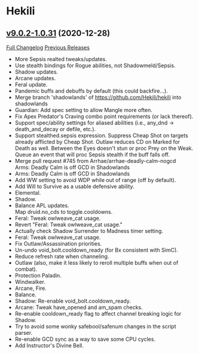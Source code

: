 # Hekili

## [v9.0.2-1.0.31](https://github.com/Hekili/hekili/tree/v9.0.2-1.0.31) (2020-12-28)
[Full Changelog](https://github.com/Hekili/hekili/compare/v9.0.2-1.0.30...v9.0.2-1.0.31) [Previous Releases](https://github.com/Hekili/hekili/releases)

- More Sepsis realted tweaks/updates.  
- Use stealth bindings for Rogue abilities, not Shadowmeld/Sepsis.  
- Shadow updates.  
- Arcane updates.  
- Feral update.  
- Pandemic buffs and debuffs by default (this could backfire...).  
- Merge branch 'shadowlands' of https://github.com/Hekili/hekili into shadowlands  
- Guardian:  Add spec setting to allow Mangle more often.  
- Fix Apex Predator's Craving combo point requirements (or lack thereof).  
- Support spec/ability settings for aliased abilities (i.e., any\_dnd -> death\_and\_decay or defile, etc.).  
- Support stealthed.sepsis expression.  Suppress Cheap Shot on targets already afflicted by Cheap Shot.  Outlaw reduces CD on Marked for Death as well.  Between the Eyes doesn't stun or proc Prey on the Weak.  Queue an event that will proc Sepsis stealth if the buff falls off.  
- Merge pull request #745 from Arrhae/arrhae-deadly-calm-nogcd  
    Arms: Deadly Calm is off GCD in Shadowlands  
- Arms: Deadly Calm is off GCD in Shadowlands  
- Add WW setting to avoid WDP while out of range (off by default).  
- Add Will to Survive as a usable defensive ability.  
- Elemental.  
- Shadow.  
- Balance APL updates.  
    Map druid.no\_cds to toggle.cooldowns.  
- Feral:  Tweak owlweave\_cat usage.  
- Revert "Feral:  Tweak owlweave\_cat usage."  
- Actually check Shadow Surrender to Madness timer setting.  
- Feral:  Tweak owlweave\_cat usage.  
- Fix Outlaw/Assassination priorities.  
- Un-undo void\_bolt.cooldown\_ready (for Bx consistent with SimC).  
- Reduce refresh rate when channeling.  
- Outlaw (also, make it less likely to reroll multiple buffs when out of combat).  
- Protection Paladin.  
- Windwalker.  
- Arcane, Fire.  
- Balance.  
- Shadow:  Re-enable void\_bolt.cooldown\_ready.  
- Arcane:  Tweak have\_opened and am\_spam checks.  
- Re-enable cooldown\_ready flag to affect channel breaking logic for Shadow.  
- Try to avoid some wonky safebool/safenum changes in the script parser.  
- Re-enable GCD sync as a way to save some CPU cycles.  
- Add Instructor's Divine Bell.  
